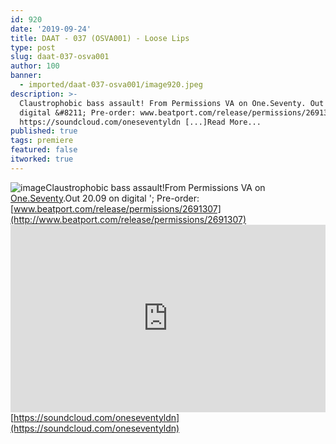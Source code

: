 ```yaml
---
id: 920
date: '2019-09-24'
title: DAAT - 037 (OSVA001) - Loose Lips
type: post
slug: daat-037-osva001
author: 100
banner:
  - imported/daat-037-osva001/image920.jpeg
description: >-
  Claustrophobic bass assault! From Permissions VA on One.Seventy. Out 20.09 on
  digital &#8211; Pre-order: www.beatport.com/release/permissions/2691307
  https://soundcloud.com/oneseventyldn [...]Read More...
published: true
tags: premiere
featured: false
itworked: true
---
```

![image](../imported/daat-037-osva001/image920.jpeg)Claustrophobic bass assault!From Permissions VA on [One.Seventy](https://www.facebook.com/One.Seventy.LND/).Out 20.09 on digital '; Pre-order: [www.beatport.com/release/permissions/2691307](http://www.beatport.com/release/permissions/2691307)<iframe width='100%' height='300' scrolling='no' frameborder='no' allow='autoplay' src='https://w.soundcloud.com/player/?url=https%3A//api.soundcloud.com/tracks/680207633&color=%23ff5500&auto_play=false&hide_related=false&show_comments=true&show_user=true&show_reposts=false&show_teaser=true'></iframe>[](https://soundcloud.com/oneseventyldn)[https://soundcloud.com/oneseventyldn](https://soundcloud.com/oneseventyldn)